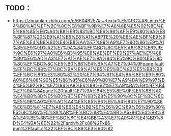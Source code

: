 ## TODO：

- https://zhuanlan.zhihu.com/p/66046257#:~:text=%E5%9C%A8Linux%E4%B8%AD%EF%BC%8C%E8%BF%9B%E7%A8%8B%E5%92%8C%E5%86%85%E6%A0%B8%E9%83%BD%E6%98%AF%E9%80%9A%E8%BF%87%20%E9%A1%B5%E8%A1%A8PTE%20%E8%AE%BF%E9%97%AE%E4%B8%80%E4%B8%AA%E7%89%A9%E7%90%86%E9%A1%B5%E9%9D%A2%E7%9A%84%EF%BC%8C%E5%A6%82%E6%9E%9C%E6%97%A0%E6%B3%95%E8%AE%BF%E9%97%AE%E5%88%B0%E6%AD%A3%E7%A1%AE%E7%9A%84%E5%9C%B0%E5%9D%80%EF%BC%8C%E5%B0%86%E4%BA%A7%E7%94%9Fpage,fault%EF%BC%88%E7%BC%BA%E9%A1%B5%E5%BC%82%E5%B8%B8%EF%BC%89%E3%80%82%20%E7%94%B1%E4%BA%8E%E9%80%A0%E6%88%90%E5%86%85%E6%A0%B8%E7%A9%BA%E9%97%B4%E5%92%8C%E7%94%A8%E6%88%B7%E7%A9%BA%E9%97%B4%E7%9A%84page%20fault%E7%9A%84%E5%8E%9F%E5%9B%A0%E4%B8%8D%E5%B0%BD%E7%9B%B8%E5%90%8C%EF%BC%8C%E5%9B%A0%E6%AD%A4%E5%85%B6%E5%A4%84%E7%90%86%E6%B5%81%E7%A8%8B%E4%B9%9F%E6%9C%89%E6%89%80%E5%8C%BA%E5%88%AB%EF%BC%88%E4%BB%A5x86%E4%B8%BA%E4%BE%8B%EF%BC%8C%E4%BB%A3%E7%A0%81%E4%BD%8D%E4%BA%8E%22%2Farch%2Fx86%2Fx86-mm%2Ffault.c%22%EF%BC%89%E3%80%82